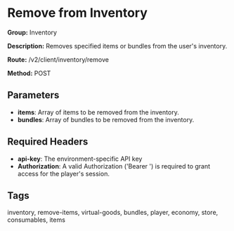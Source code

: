 # Remove from Inventory

**Group:** Inventory

**Description:** Removes specified items or bundles from the user's inventory.

**Route:** /v2/client/inventory/remove

**Method:** POST

## Parameters

- **items**: Array of items to be removed from the inventory.
- **bundles**: Array of bundles to be removed from the inventory.

## Required Headers

- **api-key**: The environment-specific API key
- **Authorization**: A valid Authorization ('Bearer <token>') is required to grant access for the player's session.

## Tags

inventory, remove-items, virtual-goods, bundles, player, economy, store, consumables, items
